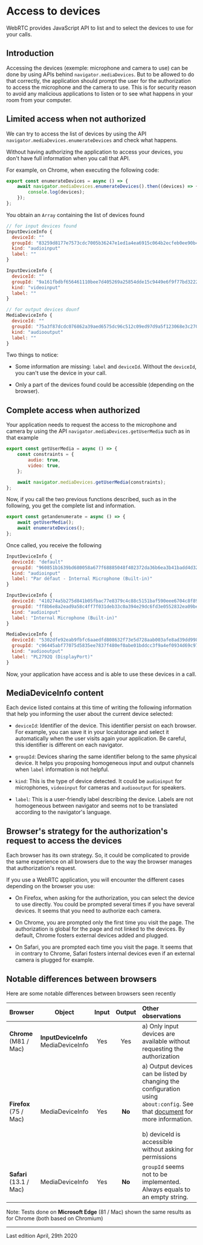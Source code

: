 # Access to devices

WebRTC provides JavaScript API to list and to select the devices to use for your calls.

## Introduction

Accessing the devices (exemple: microphone and camera to use) can be done by using APIs behind `navigator.mediaDevices`. But to be allowed to do that correctly, the application should prompt the user for the authorization to access the microphone and the camera to use. This is for security reason to avoid any malicious applications to listen or to see what happens in your room from your computer.

## Limited access when not authorized

We can try to access the list of devices by using the API `navigator.mediaDevices.enumerateDevices` and check what happens.

Without having authorizing the application to access your devices, you don't have full information when you call that API.

For example, on Chrome, when executing the following code:

```js
export const enumerateDevices = async () => {
    await navigator.mediaDevices.enumerateDevices().then((devices) => {
        console.log(devices);
    });
};
```

You obtain an `Array` containing the list of devices found

```js
// for input devices found
InputDeviceInfo {
  deviceId: ""
  groupId: "83259d8177e7573cdc7005b36247e1ed1a4ea6915c064b2ecfeb0ee90b43a448"
  kind: "audioinput"
  label: ""
}

InputDeviceInfo {
  deviceId: ""
  groupId: "9a161fbdbf656461110bee7d405269a25854dde15c9449e6f9f77bd3222192f4"
  kind: "videoinput"
  label: ""
}

// for output devices dounf
MediaDeviceInfo {
  deviceId: ""
  groupId: "75a3f87dcdc076862a39aed6575dc96c512c09ed97d9a5f123068e3c2705c063"
  kind: "audiooutput"
  label: ""
}
```

Two things to notice:

-   Some information are missing: `label` and `deviceId`. Without the `deviceId`, you can't use the device in your call.

-   Only a part of the devices found could be accessible (depending on the browser).

## Complete access when authorized

Your application needs to request the access to the microphone and camera by using the API `navigator.mediaDevices.getUserMedia` such as in that example

```js
export const getUserMedia = async () => {
    const constraints = {
        audio: true,
        video: true,
    };

    await navigator.mediaDevices.getUserMedia(constraints);
};
```

Now, if you call the two previous functions described, such as in the following, you get the complete list and information.

```js
export const getandenumerate = async () => {
    await getUserMedia();
    await enumerateDevices();
};
```

Once called, you receive the following

```js
InputDeviceInfo {
  deviceId: "default"
  groupId: "960851b1639bd680058a677f68885048f402372da36b6ea3b41badd4d32ad17d"
  kind: "audioinput"
  label: "Par défaut - Internal Microphone (Built-in)"
}

InputDeviceInfo {
  deviceId: "410274a5b275d841b05fbac77e8379c4c88c5151baf590eee6704c8f89f9c97b"
  groupId: "ff8b6e8a2ead9a58c4ff7f031deb33c0a394e29dc6fd3e0552832ea09be1192b"
  kind: "audioinput"
  label: "Internal Microphone (Built-in)"
}

MediaDeviceInfo {
  deviceId: "5302dfe92eab9fbfc6aaedfd808632f73e5d728aab003afe8ad39dd9988a1a1a"
  groupId: "c96445abf77075d5835ee7837f480ef0abe01bddcc3f9a4ef0934d69c9714ae2"
  kind: "audiooutput"
  label: "PL2792Q (DisplayPort)"
}
```

Now, your application have access and is able to use these devices in a call.

## MediaDeviceInfo content

Each device listed contains at this time of writing the following information that help you informing the user about the current device selected:

-   `deviceId`: Identifier of the device. This identifier persist on each browser. For example, you can save it in your localstorage and select it automatically when the user visits again your application. Be careful, this identifier is different on each navigator.

-   `groupId`: Devices sharing the same identifier belong to the same physical device. It helps you proposing homogeneous input and output channels when `label` information is not helpful.

-   `kind`: This is the type of device detected. It could be `audioinput` for microphones, `videoinput` for cameras and `audiooutput` for speakers.

-   `label`: This is a user-friendly label describing the device. Labels are not homogeneous between navigator and seems not to be translated according to the navigator's language.

## Browser's strategy for the authorization's request to access the devices

Each browser has its own strategy. So, it could be complicated to provide the same experience on all browsers due to the way the browser manages that authorization's request.

If you use a WebRTC application, you will encounter the different cases depending on the browser you use:

-   On Firefox, when asking for the authorization, you can select the device to use directly. You could be prompted several times if you have several devices. It seems that you need to authorize each camera.

-   On Chrome, you are prompted only the first time you visit the page. The authorization is global for the page and not linked to the devices. By default, Chrome fosters external devices added and plugged.

-   On Safari, you are prompted each time you visit the page. It seems that in contrary to Chrome, Safari fosters internal devices even if an external camera is plugged for example.

## Notable differences between browsers

Here are some notable differences between browsers seen recently

| Browser                    | Object                                 | Input | Output | Other observations                                                                                                                                                                                                                                                              |
| :------------------------- | -------------------------------------- | :---: | :----: | :------------------------------------------------------------------------------------------------------------------------------------------------------------------------------------------------------------------------------------------------------------------------------ |
| **Chrome**<br>(M81 / Mac)  | **InputDeviceInfo**<br>MediaDeviceInfo |  Yes  |  Yes   | a) Only input devices are available without requesting the authorization                                                                                                                                                                                                        |
| **Firefox**<br>(75 / Mac)  | MediaDeviceInfo                        |  Yes  | **No** | a) Output devices can be listed by changing the configuration using `about:config`. See that [document](https://developer.mozilla.org/en-US/docs/Web/API/MediaDevices/enumerateDevices) for more information.<br/><br/>b) deviceId is accessible without asking for permissions |
| **Safari**<br>(13.1 / Mac) | MediaDeviceInfo                        |  Yes  | **No** | `groupId` seems not to be implemented. Always equals to an empty string.                                                                                                                                                                                                        |

Note: Tests done on **Microsoft Edge** (81 / Mac) shown the same results as for Chrome (both based on Chromium)

---

Last edition April, 29th 2020
